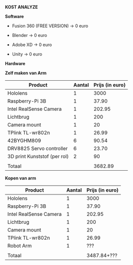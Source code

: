 **KOST ANALYZE**

**Software**

-   Fusion 360 (FREE VERSION) -\> 0 euro

-   Blender -\> 0 euro

-   Adobe XD -\> 0 euro

-   Unity -\> 0 euro

**Hardware**

**Zelf maken van Arm** 

| **Product**                  | **Aantal** | **Prijs (in euro)** |
|------------------------------|------------|---------------------|
| Hololens                     | 1          | 3000                |
| Raspberry-Pi 3B              | 1          | 37.90               |
| Intel RealSense Camera       | 1          | 202.95              |
| Lichtbrug                    | 1          | 200                 |
| Camera mount                 | 1          | 20                  |
| TPlink TL-wr802n             | 1          | 26.99               |
| 42BYGHM809                   | 6          | 90.54               |
| DRV8825 Servo controller     | 6          | 23.70               |
| 3D print Kunststof (per rol) | 2          | 90                  |
|                              |            |                     |
| Totaal                       |            | 3682.89             |



**Kopen van arm**


| **Product**                  | **Aantal** | **Prijs (in euro)** |
|------------------------------|------------|---------------------|
| Hololens                     | 1          | 3000                |
| Raspberry-Pi 3B              | 1          | 37.90               |
| Intel RealSense Camera       | 1          | 202.95              |
| Lichtbrug                    | 1          | 200                 |
| Camera mount                 | 1          | 20                  |
| TPlink TL-wr802n             | 1          | 26.99               |
| Robot Arm                    | 1          | ???                 |
|                              |            |                     |
| Totaal                       |            | 3487.84+???         |